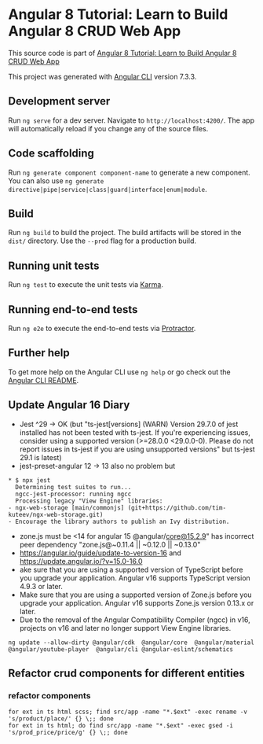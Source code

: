 # Angular 8 Tutorial: Learn to Build Angular 8 CRUD Web App

This source code is part of [Angular 8 Tutorial: Learn to Build Angular 8 CRUD Web App](https://www.djamware.com/post/5d0eda6f80aca754f7a9d1f5/angular-8-tutorial-learn-to-build-angular-8-crud-web-app)

This project was generated with [Angular CLI](https://github.com/angular/angular-cli) version 7.3.3.

## Development server

Run `ng serve` for a dev server. Navigate to `http://localhost:4200/`. The app will automatically reload if you change any of the source files.

## Code scaffolding

Run `ng generate component component-name` to generate a new component. You can also use `ng generate directive|pipe|service|class|guard|interface|enum|module`.

## Build

Run `ng build` to build the project. The build artifacts will be stored in the `dist/` directory. Use the `--prod` flag for a production build.

## Running unit tests

Run `ng test` to execute the unit tests via [Karma](https://karma-runner.github.io).

## Running end-to-end tests

Run `ng e2e` to execute the end-to-end tests via [Protractor](http://www.protractortest.org/).

## Further help

To get more help on the Angular CLI use `ng help` or go check out the [Angular CLI README](https://github.com/angular/angular-cli/blob/master/README.md).

## Update Angular 16 Diary

* Jest ^29 -> OK (but "ts-jest[versions] (WARN) Version 29.7.0 of jest installed has not been tested with ts-jest. If you're experiencing issues, consider using a supported version (>=28.0.0 <29.0.0-0). Please do not report issues in ts-jest if you are using unsupported versions" but ts-jest 29.1 is latest)
* jest-preset-angular 12 -> 13 also no problem but
```
* $ npx jest
  Determining test suites to run...
  ngcc-jest-processor: running ngcc
  Processing legacy "View Engine" libraries:
- ngx-web-storage [main/commonjs] (git+https://github.com/tim-kuteev/ngx-web-storage.git)
- Encourage the library authors to publish an Ivy distribution.
```
* zone.js must be <14 for angular 15 @angular/core@15.2.9" has incorrect peer dependency "zone.js@~0.11.4 || ~0.12.0 || ~0.13.0"
* https://angular.io/guide/update-to-version-16 and https://update.angular.io/?v=15.0-16.0
* ake sure that you are using a supported version of TypeScript before you upgrade your application. Angular v16 supports TypeScript version 4.9.3 or later.
* Make sure that you are using a supported version of Zone.js before you upgrade your application. Angular v16 supports Zone.js version 0.13.x or later.
* Due to the removal of the Angular Compatibility Compiler (ngcc) in v16, projects on v16 and later no longer support View Engine libraries.

```
ng update --allow-dirty @angular/cdk  @angular/core  @angular/material @angular/youtube-player  @angular/cli @angular-eslint/schematics
```

## Refactor crud components for different entities

### refactor components
```shell script
for ext in ts html scss; find src/app -name "*.$ext" -exec rename -v 's/product/place/' {} \;; done
for ext in ts html; do find src/app -name "*.$ext" -exec gsed -i 's/prod_price/price/g' {} \;; done
```
